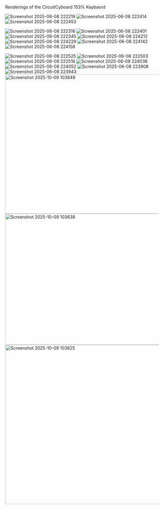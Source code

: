 Renderings of the CircuitCyboard 153% Keybaord


![Screenshot 2025-06-08 222219](https://github.com/user-attachments/assets/757af213-6e8b-440a-808a-35503470f98a)
![Screenshot 2025-06-08 222414](https://github.com/user-attachments/assets/ce657907-fc38-4b28-b9b2-f0e95e648926)
![Screenshot 2025-06-08 222453](https://github.com/user-attachments/assets/ecf12d10-8477-4ccb-986b-e17d1bb123aa)


![Screenshot 2025-06-08 222316](https://github.com/user-attachments/assets/f57568f9-47dd-4922-a374-9c2f592a36c6)
![Screenshot 2025-06-08 222401](https://github.com/user-attachments/assets/22db6cd6-c663-4fae-b967-29bd9e814319)
![Screenshot 2025-06-08 222345](https://github.com/user-attachments/assets/100f09f3-1525-4312-868e-89887d1a3006)
![Screenshot 2025-06-08 224212](https://github.com/user-attachments/assets/bd0c532d-6fb2-4d0f-9fa2-23f718cabd81)
![Screenshot 2025-06-08 224229](https://github.com/user-attachments/assets/9a8dd11e-e8c0-477f-a7b2-d3a2684e6b66)
![Screenshot 2025-06-08 224142](https://github.com/user-attachments/assets/9bee1e5f-6d2e-445e-85e5-989adf8b9757)
![Screenshot 2025-06-08 224158](https://github.com/user-attachments/assets/60fdafbd-937d-455b-afab-e67b7300da2e)


![Screenshot 2025-06-08 222525](https://github.com/user-attachments/assets/15b8361a-d3ff-4eab-b11b-5c25e4969230)
![Screenshot 2025-06-08 222503](https://github.com/user-attachments/assets/40f81ce0-c3f5-425c-9eee-b5720f633c61)
![Screenshot 2025-06-08 222516](https://github.com/user-attachments/assets/4a4519a2-af2b-42a2-b5bc-c4ae8357327f)
![Screenshot 2025-06-08 224036](https://github.com/user-attachments/assets/f2ac0c44-cec7-4aba-acae-0c000b302017)
![Screenshot 2025-06-08 224052](https://github.com/user-attachments/assets/74d91bf4-19bd-4b8d-919c-fbe2a56a8827)
![Screenshot 2025-06-08 223908](https://github.com/user-attachments/assets/7b91129c-305f-4d8a-9c5d-52937bc70093)
![Screenshot 2025-06-08 223943](https://github.com/user-attachments/assets/f2aedf37-361b-4c6b-9bf1-956efe1295e2)
<img width="812" height="458" alt="Screenshot 2025-10-09 103649" src="https://github.com/user-attachments/assets/f4d8b769-1dc1-4b9b-beb3-eb2c0ae5f263" />
<img width="679" height="430" alt="Screenshot 2025-10-09 103638" src="https://github.com/user-attachments/assets/b7354199-74a1-42eb-90e3-93706d269dab" />
<img width="1340" height="523" alt="Screenshot 2025-10-09 103625" src="https://github.com/user-attachments/assets/5ac47b28-9ed2-47e4-9a08-1eeead292dd8" />
